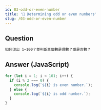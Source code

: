 ```yaml
---
id: 03-odd-or-even-number
title: '📜 Determining odd or even numbers'
slug: /03-odd-or-even-number
---
```


## Question

```bash
如何印出 1~100？並判斷某個數是偶數？或是奇數？
```

## Answer (JavaScript)

```js
for (let i = 1; i < 101; i++) {
  if (i % 2 === 0) {
    console.log(`${i} is even number.`);
  } else {
    console.log(`${i} is odd number.`);
  }
}
```
